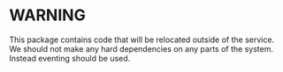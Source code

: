 # WARNING

This package contains code that will be relocated outside of the service.
We should not make any hard dependencies on any parts of the system. Instead
eventing should be used.
